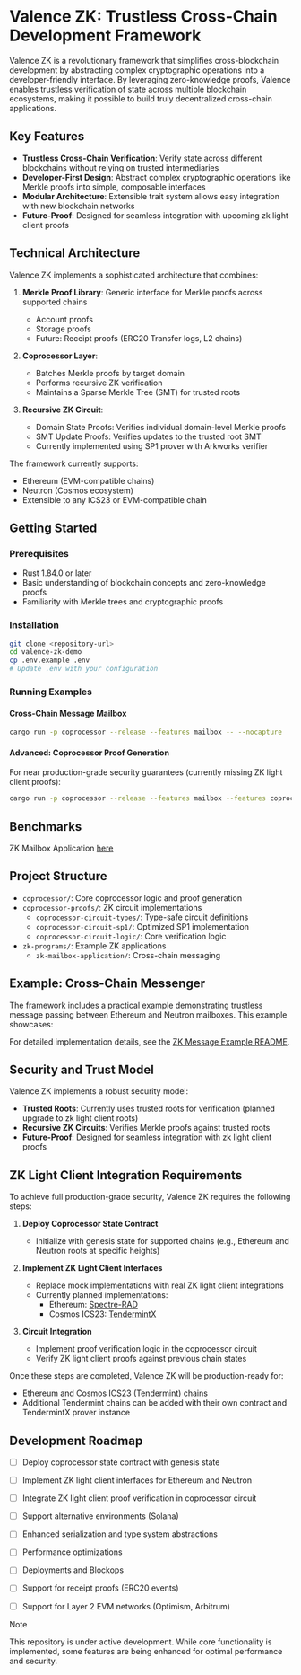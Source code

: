 # Valence ZK: Trustless Cross-Chain Development Framework

Valence ZK is a revolutionary framework that simplifies cross-blockchain development by abstracting complex cryptographic operations into a developer-friendly interface. By leveraging zero-knowledge proofs, Valence enables trustless verification of state across multiple blockchain ecosystems, making it possible to build truly decentralized cross-chain applications.

## Key Features

- **Trustless Cross-Chain Verification**: Verify state across different blockchains without relying on trusted intermediaries
- **Developer-First Design**: Abstract complex cryptographic operations like Merkle proofs into simple, composable interfaces
- **Modular Architecture**: Extensible trait system allows easy integration with new blockchain networks
- **Future-Proof**: Designed for seamless integration with upcoming zk light client proofs

## Technical Architecture

Valence ZK implements a sophisticated architecture that combines:

1. **Merkle Proof Library**: Generic interface for Merkle proofs across supported chains
   - Account proofs
   - Storage proofs
   - Future: Receipt proofs (ERC20 Transfer logs, L2 chains)

2. **Coprocessor Layer**: 
   - Batches Merkle proofs by target domain
   - Performs recursive ZK verification
   - Maintains a Sparse Merkle Tree (SMT) for trusted roots

3. **Recursive ZK Circuit**:
   - Domain State Proofs: Verifies individual domain-level Merkle proofs
   - SMT Update Proofs: Verifies updates to the trusted root SMT
   - Currently implemented using SP1 prover with Arkworks verifier

The framework currently supports:
- Ethereum (EVM-compatible chains)
- Neutron (Cosmos ecosystem)
- Extensible to any ICS23 or EVM-compatible chain

## Getting Started

### Prerequisites
- Rust 1.84.0 or later
- Basic understanding of blockchain concepts and zero-knowledge proofs
- Familiarity with Merkle trees and cryptographic proofs

### Installation
```bash
git clone <repository-url>
cd valence-zk-demo
cp .env.example .env
# Update .env with your configuration
```

### Running Examples

#### Cross-Chain Message Mailbox
```bash
cargo run -p coprocessor --release --features mailbox -- --nocapture
```

#### Advanced: Coprocessor Proof Generation
For near production-grade security guarantees (currently missing ZK light client proofs):
```bash
cargo run -p coprocessor --release --features mailbox --features coprocessor -- --nocapture
```

## Benchmarks

ZK Mailbox Application [here](zk-programs/zk-mailbox-example/README.md)

## Project Structure

- `coprocessor/`: Core coprocessor logic and proof generation
- `coprocessor-proofs/`: ZK circuit implementations
  - `coprocessor-circuit-types/`: Type-safe circuit definitions
  - `coprocessor-circuit-sp1/`: Optimized SP1 implementation
  - `coprocessor-circuit-logic/`: Core verification logic
- `zk-programs/`: Example ZK applications
  - `zk-mailbox-application/`: Cross-chain messaging

## Example: Cross-Chain Messenger

The framework includes a practical example demonstrating trustless message passing between Ethereum and Neutron mailboxes. This example showcases:

For detailed implementation details, see the [ZK Message Example README](./zk-programs/zk-mailbox-example/README.md).

## Security and Trust Model

Valence ZK implements a robust security model:

- **Trusted Roots**: Currently uses trusted roots for verification (planned upgrade to zk light client roots)
- **Recursive ZK Circuits**: Verifies Merkle proofs against trusted roots
- **Future-Proof**: Designed for seamless integration with zk light client proofs

## ZK Light Client Integration Requirements

To achieve full production-grade security, Valence ZK requires the following steps:

1. **Deploy Coprocessor State Contract**
   - Initialize with genesis state for supported chains (e.g., Ethereum and Neutron roots at specific heights)

2. **Implement ZK Light Client Interfaces**
   - Replace mock implementations with real ZK light client integrations
   - Currently planned implementations:
     - Ethereum: [Spectre-RAD](https://github.com/jonas089/spectre-rad)
     - Cosmos ICS23: [TendermintX](https://github.com/succinctlabs/tendermintx)

3. **Circuit Integration**
   - Implement proof verification logic in the coprocessor circuit
   - Verify ZK light client proofs against previous chain states

Once these steps are completed, Valence ZK will be production-ready for:
- Ethereum and Cosmos ICS23 (Tendermint) chains
- Additional Tendermint chains can be added with their own contract and TendermintX prover instance

## Development Roadmap

- [ ] Deploy coprocessor state contract with genesis state
- [ ] Implement ZK light client interfaces for Ethereum and Neutron
- [ ] Integrate ZK light client proof verification in coprocessor circuit
- [ ] Support alternative environments (Solana)
- [ ] Enhanced serialization and type system abstractions
- [ ] Performance optimizations
- [ ] Deployments and Blockops
- [ ] Support for receipt proofs (ERC20 events)
- [ ] Support for Layer 2 EVM networks (Optimism, Arbitrum)


> [!NOTE]
> This repository is under active development. While core functionality is implemented, some features are being enhanced for optimal performance and security.